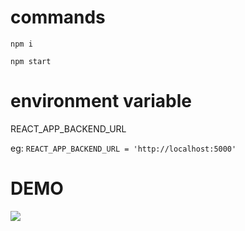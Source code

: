 # commands

`npm i`

`npm start`

# environment variable

REACT_APP_BACKEND_URL

eg:
`REACT_APP_BACKEND_URL = 'http://localhost:5000'`

# DEMO

![](https://github.com/BIKRAM-SAHA/barebone-fe-vidstreamingApi/blob/main/videostreamingapi.gif)
